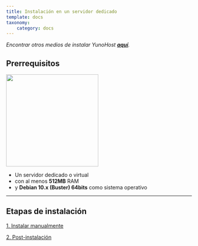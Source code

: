 ```yaml
---
title: Instalación en un servidor dedicado
template: docs
taxonomy:
    category: docs
---
```


*Encontrar otros medios de instalar YunoHost **[aquí](/install)**.*

## Prerrequisitos

<img src="/images/vps.png" width=250>

* Un servidor dedicado o virtual
* con al menos **512MB** RAM
* y **Debian 10.x (Buster) 64bits** como sistema operativo

---

## Etapas de instalación

<a class="btn btn-lg btn-default" href="/install_manually">1. Instalar manualmente</a>

<a class="btn btn-lg btn-default" href="/postinstall">2. Post-instalación</a>

